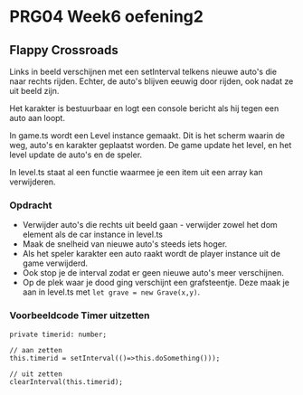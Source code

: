 # PRG04 Week6 oefening2

## Flappy Crossroads

Links in beeld verschijnen met een setInterval telkens nieuwe auto's die naar rechts rijden. Echter, de auto's blijven eeuwig door rijden, ook nadat ze uit beeld zijn. 

Het karakter is bestuurbaar en logt een console bericht als hij tegen een auto aan loopt.

In game.ts wordt een Level instance gemaakt. Dit is het scherm waarin de weg, auto's en karakter geplaatst worden. De game update het level, en het level update de auto's en de speler.

In level.ts staat al een functie waarmee je een item uit een array kan verwijderen.

### Opdracht

- Verwijder auto's die rechts uit beeld gaan - verwijder zowel het dom element als de car instance in level.ts
- Maak de snelheid van nieuwe auto's steeds iets hoger.
- Als het speler karakter een auto raakt wordt de player instance uit de game verwijderd.
- Ook stop je de interval zodat er geen nieuwe auto's meer verschijnen.
- Op de plek waar je dood ging verschijnt een grafsteentje. Deze maak je aan in level.ts met `let grave = new Grave(x,y)`.

### Voorbeeldcode Timer uitzetten

```
private timerid: number;

// aan zetten
this.timerid = setInterval(()=>this.doSomething()));
   
// uit zetten
clearInterval(this.timerid);
```